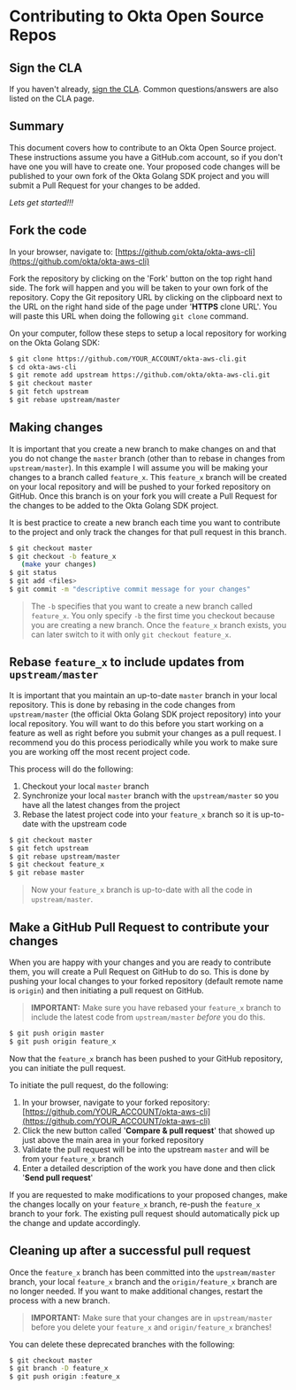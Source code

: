 Contributing to Okta Open Source Repos
======================================

Sign the CLA
------------

If you haven't already, [sign the CLA](https://developer.okta.com/cla/).
Common questions/answers are also listed on the CLA page.

Summary
-------

This document covers how to contribute to an Okta Open Source project. These
instructions assume you have a GitHub.com account, so if you don't have one
you will have to create one. Your proposed code changes will be published to
your own fork of the Okta Golang SDK project and you will submit a Pull Request
for your changes to be added.

_Lets get started!!!_


Fork the code
-------------

In your browser, navigate to:
[https://github.com/okta/okta-aws-cli](https://github.com/okta/okta-aws-cli)

Fork the repository by clicking on the 'Fork' button on the top right hand
side.  The fork will happen and you will be taken to your own fork of the
repository.  Copy the Git repository URL by clicking on the clipboard next to
the URL on the right hand side of the page under '**HTTPS** clone URL'.  You
will paste this URL when doing the following `git clone` command.

On your computer, follow these steps to setup a local repository for working on
the Okta Golang SDK:

``` bash
$ git clone https://github.com/YOUR_ACCOUNT/okta-aws-cli.git
$ cd okta-aws-cli
$ git remote add upstream https://github.com/okta/okta-aws-cli.git
$ git checkout master
$ git fetch upstream
$ git rebase upstream/master
```

Making changes
--------------

It is important that you create a new branch to make changes on and that you do
not change the `master` branch (other than to rebase in changes from
    `upstream/master`).  In this example I will assume you will be making your
changes to a branch called `feature_x`.  This `feature_x` branch will be
created on your local repository and will be pushed to your forked repository
on GitHub.  Once this branch is on your fork you will create a Pull Request for
the changes to be added to the Okta Golang SDK project.

It is best practice to create a new branch each time you want to contribute to
the project and only track the changes for that pull request in this branch.

``` bash
$ git checkout master
$ git checkout -b feature_x
   (make your changes)
$ git status
$ git add <files>
$ git commit -m "descriptive commit message for your changes"
```

> The `-b` specifies that you want to create a new branch called `feature_x`.
> You only specify `-b` the first time you checkout because you are creating a
> new branch.  Once the `feature_x` branch exists, you can later switch to it
> with only `git checkout feature_x`.


Rebase `feature_x` to include updates from `upstream/master`
------------------------------------------------------------

It is important that you maintain an up-to-date `master` branch in your local
repository.  This is done by rebasing in the code changes from
`upstream/master` (the official Okta Golang SDK project repository) into your
local repository.  You will want to do this before you start working on a
feature as well as right before you submit your changes as a pull request.  I
recommend you do this process periodically while you work to make sure you are
working off the most recent project code.

This process will do the following:

1. Checkout your local `master` branch
2. Synchronize your local `master` branch with the `upstream/master` so you
   have all the latest changes from the project
3. Rebase the latest project code into your `feature_x` branch so it is
   up-to-date with the upstream code

``` bash
$ git checkout master
$ git fetch upstream
$ git rebase upstream/master
$ git checkout feature_x
$ git rebase master
```

> Now your `feature_x` branch is up-to-date with all the code in `upstream/master`.


Make a GitHub Pull Request to contribute your changes
-----------------------------------------------------

When you are happy with your changes and you are ready to contribute them, you
will create a Pull Request on GitHub to do so.  This is done by pushing your
local changes to your forked repository (default remote name is `origin`) and
then initiating a pull request on GitHub.

> **IMPORTANT:** Make sure you have rebased your `feature_x` branch to include
> the latest code from `upstream/master`
_before_ you do this.

``` bash
$ git push origin master
$ git push origin feature_x
```

Now that the `feature_x` branch has been pushed to your GitHub repository, you
can initiate the pull request.

To initiate the pull request, do the following:

1. In your browser, navigate to your forked repository:
   [https://github.com/YOUR_ACCOUNT/okta-aws-cli](https://github.com/YOUR_ACCOUNT/okta-aws-cli)
2. Click the new button called '**Compare & pull request**' that showed up just
   above the main area in your forked repository
3. Validate the pull request will be into the upstream `master` and will be
   from your `feature_x` branch
4. Enter a detailed description of the work you have done and then click
   '**Send pull request**'

If you are requested to make modifications to your proposed changes, make the
changes locally on your `feature_x` branch, re-push the `feature_x` branch to
your fork.  The existing pull request should automatically pick up the change
and update accordingly.

Cleaning up after a successful pull request
-------------------------------------------

Once the `feature_x` branch has been committed into the `upstream/master`
branch, your local `feature_x` branch and the `origin/feature_x` branch are no
longer needed.  If you want to make additional changes, restart the process
with a new branch.

> **IMPORTANT:** Make sure that your changes are in `upstream/master` before
> you delete your `feature_x` and
`origin/feature_x` branches!

You can delete these deprecated branches with the following:

``` bash
$ git checkout master
$ git branch -D feature_x
$ git push origin :feature_x
```
